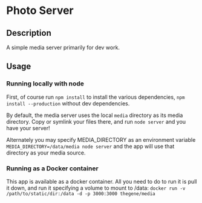 # Photo Server

## Description
A simple media server primarily for dev work.

## Usage

### Running locally with node
First, of course run `npm install` to install the various dependencies, `npm install --production` without dev dependencies.

By default, the media server uses the local `media` directory as its media directory. Copy or symlink your files there, and run `node server` and you have your server!

Alternately you may specify MEDIA_DIRECTORY as an environment variable `MEDIA_DIRECTORY=/data/media node server` and the app will use that directory as your media source.

### Running as a Docker container
This app is available as a docker container. All you need to do to run it is pull it down, and run it specifying a volume to mount to /data: `docker run -v /path/to/static/dir:/data -d -p 3000:3000 thegene/media`
